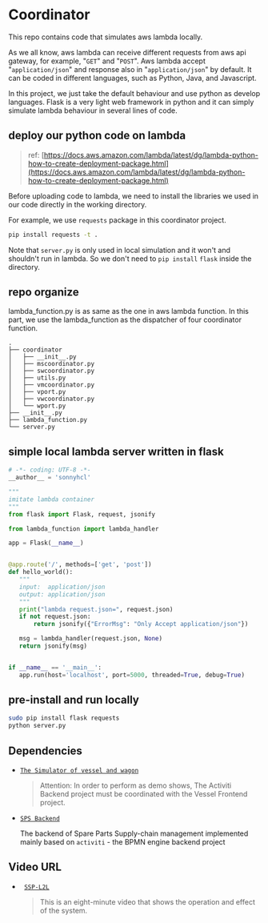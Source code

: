 # Coordinator

This repo contains code that simulates aws lambda locally.

As we all know, aws lambda can receive different requests from aws api gateway, for example, "`GET`" and "`POST`". Aws lambda accept "`application/json`" and response also in "`application/json`" by default. It can be coded in different languages, such as Python, Java, and Javascript.

In this project, we just take the default behaviour and use python as develop languages. Flask is a very light web framework in python and it can simply simulate lambda behaviour in several lines of code.
 
 ## deploy our python code on lambda
 
 > ref: [https://docs.aws.amazon.com/lambda/latest/dg/lambda-python-how-to-create-deployment-package.html](https://docs.aws.amazon.com/lambda/latest/dg/lambda-python-how-to-create-deployment-package.html)
 
Before uploading code to lambda, we need to install the libraries we used in our code  directly in the working directory.

For example, we use `requests` package in this coordinator project. 
```bash
pip install requests -t .
```
 Note that `server.py` is only used in local simulation and it won't and shouldn't run in lambda. So we don't need to `pip install` `flask` inside the directory.
 
 ## repo organize
 lambda_function.py is as same as the one in aws lambda function. In this part, we use the lambda_function as the dispatcher of four coordinator function.
 ```text
 .
├── coordinator
│   ├── __init__.py
│   ├── mscoordinator.py
│   ├── swcoordinator.py
│   ├── utils.py
│   ├── vmcoordinator.py
│   ├── vport.py
│   ├── vwcoordinator.py
│   └── wport.py
├── __init__.py
├── lambda_function.py
└── server.py
 ```
 
 ## simple local lambda server written in flask
 ```python
# -*- coding: UTF-8 -*-
__author__ = 'sonnyhcl'

"""
imitate lambda container
"""
from flask import Flask, request, jsonify

from lambda_function import lambda_handler

app = Flask(__name__)


@app.route('/', methods=['get', 'post'])
def hello_world():
    """
    input:  application/json
    output: application/json
    """
    print("lambda request.json=", request.json)
    if not request.json:
        return jsonify({"ErrorMsg": "Only Accept application/json"})

    msg = lambda_handler(request.json, None)
    return jsonify(msg)


if __name__ == '__main__':
    app.run(host='localhost', port=5000, threaded=True, debug=True)
```

## pre-install and run locally
```bash
sudo pip install flask requests
python server.py
```

##  Dependencies
-   [`The Simulator of vessel and wagon`](https://github.com/SSP-L2L/Frontend/tree/lambda)

    > Attention: In order to perform as demo shows, The Activiti Backend project must be coordinated with the Vessel Frontend project.

-   [`SPS Backend`](
https://github.com/SSP-L2L/backend/tree/lambda)

    The backend of Spare Parts Supply-chain management implemented mainly based on `activiti` - the BPMN engine backend project
    
## Video URL
-   [`SSP-L2L`](https://www.dropbox.com/s/2r6iiy8cf0bjsjf/SSP-L2L.mpg?dl=0)
    > This is an eight-minute video that shows the operation and effect of the system.
